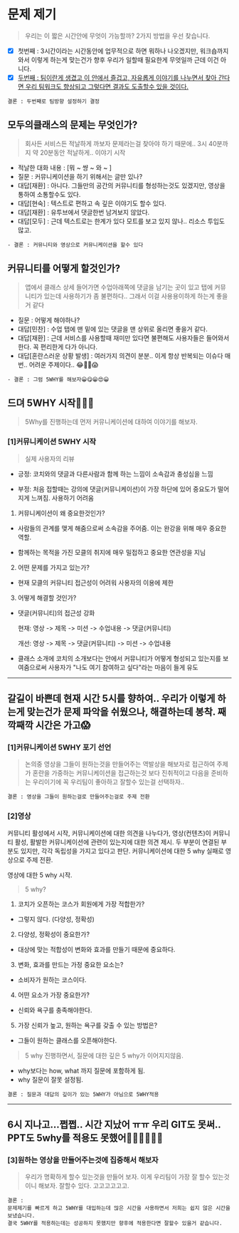 # 문제 제기
> 우리는 이 짧은 시간안에 무엇이 가능할까? 2가지 방법을 우선 찾습니다.
  - [x] 첫번째 : 3시간이라는 시간동안에 업무적으로 하면 뭐하나 나오겠지만, 워크숍까지 와서 이렇게 하는게 맞는건가 향후 우리가 일할때 필요한게 무엇일까 근데 이건 아니다.
  - [x] [두번째 : 팀이란게 생겼고 이 안에서 즐겁고, 자유롭게 이야기를 나누면서 찾아 간다면 우리 팀워크도 향상되고 그렇다면 결과도 도출할수 있을 것이다.]()
  ```
  결론 : 두번째로 팀방향 설정하기 결정
  ```

## 모두의클래스의 문제는 무엇인가?
> 회사든 서비스든 적날하게 까보자 문제라는걸 찾아야 하기 때문에.. 3시 40분까지 약 20분동안 적날하게.. 이야기 시작
  - 적날한 대화 내용 : [뭐 ~ 썅 ~ 와 ~ ]
  - 질문 : 커뮤니케이션을 하기 위해서는 글만 있나?
  - 대답[재환] : 아니다. 그들만의 공간의 커뮤니티를 형성하는것도 있겠지만, 영상을 통하여 소통할수도 있다. 
  - 대답[현숙] : 텍스트로 편하고 속 깊은 이야기도 할수 있다.
  - 대답[재환] : 유투브에서 댓글한번 남겨보지 않았다.
  - 대답[모두] : 근데 텍스트로는 한계가 있다 모트를 보고 있지 않나.. 리소스 투입도 많고. 
  ```          
  - 결론 : 커뮤니티와 영상으로 커뮤니케이션을 할수 있다 
  ```
  
## 커뮤니티를 어떻게 할것인가?
> 앱에서 클래스 상세 들어가면 수업아래쪽에 댓글을 남기는 곳이 있고 탭에 커뮤니티가 있는데 사용하기가 좀 불편하다.. 그래서 이걸 사용용이하게 하는게 좋을거 같다
  - 질문 : 어떻게 해야하나?
  - 대답[민찬] : 수업 탭에 맨 밑에 있는 댓글을 맨 상위로 올리면 좋을거 같다.
  - 대답[재환] : 근데 서비스를 사용할때 재미만 있다면 불편해도 사용자들은 들어와서 한다. 꼭 편리한게 다가 아니다.
  - 대답[혼란스러운 상황 발생] : 여러가지 의견이 분분.. 이게 항상 반복되는 이슈다 매번.. 어려운 주제이다.. 😂🤣😤😱
              
  ```            
  - 결론 : 그럼 5WHY를 해보자😀😋😁😍😀
  ```
  
## 드뎌 5WHY 시작🤕😰🤣
> 5Why를 진행하는데 먼저 커뮤니케이션에 대하여 이야기를 해보자.

### [1]커뮤니케이션 5WHY 시작

> 실제 사용자의 리뷰

- 긍정: 코치와의 댓글과 다른사람과 함께 하는 느낌이 소속감과 충성심을 느낌

- 부정: 처음 접할때는 강의에 댓글(커뮤니케이션)이 가장 하단에 있어 중요도가 떨어지게 느껴짐. 사용하기 어려움


1. 커뮤니케이션이 왜 중요한것인가?

- 사람들의 관계를 맺게 해줌으로써 소속감을 주어줌. 이는 완강을 위해 매우 중요한 역할.

- 함께하는 목적을 가진 모클의 취지에 매우 밀접하고 중요한 연관성을 지님

2. 어떤 문제를 가지고 있는가?

 - 현재 모클의 커뮤니티 접근성이 어려워 사용자의 이용에 제한

3. 어떻게 해결할 것인가?

 - 댓글(커뮤니티)의 접근성 강화

   현재: 영상 -> 제목 -> 미션 -> 수업내용 -> 댓글(커뮤니티)

   개선: 영상 -> 제목 -> 댓글(커뮤니티) -> 미션 -> 수업내용

 - 클래스 소개에 코치의 소개보다는 안에서 커뮤니티가 어떻게 형성되고 있는지를 보여줌으로써 사용자가 "나도 여기 참여하고 싶다"라는 마음이 들게 유도
 
----
갈길이 바쁜데 현재 시간 5시를 향하여.. 우리가 이렇게 하는게 맞는건가 문제 파악을 쉬웠으나, 해결하는데 봉착. 째깍째깍 시간은 가고😱
----

### [1]커뮤니케이션 5WHY 포기 선언
> 논의중 영상을 그들이 원하는것을 만들어주는 역발상을 해보자로 접근하여 주제가 혼란을 가중하는 커뮤니케이션을 접근하는것 보다 진취적이고 다음을 준비하는 우리이기에 꼭 우리팀이 좋아하고 잘할수 있는걸 선택하자.. 
```  
결론 : 영상을 그들이 원하는걸로 만들어주는걸로 주제 전환
```  

### [2]영상
커뮤니티 활성에서 시작, 커뮤니케이션에 대한 의견을 나누다가, 영상(컨텐츠)이 커뮤니티 활성, 활발한 커뮤니케이션에 관련이 있는지에 대한 의견 제시.
두 부분이 연결된 부분도 있지만, 각각 독립성을 가지고 있다고 판단. 
커뮤니케이션에 대한 5 why 실패로 영상으로 주제 전환. 

영상에 대한  5 why 시작. 

> 5 why?

1. 코치가 오픈하는 코스가 회원에게 가장 적합한가? 
 - 그렇지 않다. (다양성, 정확성)
2. 다양성, 정확성이 중요한가?
 - 대상에 맞는 적합성이 변화와 효과를 만들기 때문에 중요하다.
3. 변화, 효과를 만드는 가정 중요한 요소는?
 - 소비자가 원하는 코스이다.
4. 어떤 요소가 가장 중요한가?
 - 신뢰와 욕구를 충족해야한다.
5. 가장 신뢰가 높고, 원하는 욕구를 갖출 수 있는 방법은?
 - 그들이 원하는 클래스를 오픈해야한다.
  
> 5 why 진행하면서, 질문에 대한 깊은 5 why가 이어지지않음. 
- why보다는 how, what 까지 질문에 포함하게 됨.
- why 질문이 잘못 설정됨.

```            
결론 : 질문과 대답의 깊이가 있는 5WHY가 아님으로 5WHY적용  
```
----
6시 지나고...쩝쩝.. 시간 지났어 ㅠㅠ 우리 GIT도 못써.. PPT도  5why를 적용도 못했어😤😂😱😡🤬😈
----

### [3]원하는 영상을 만들어주는것에 집중해서 해보자
> 우리가 명확하게 할수 있는것을 만들어 보자. 이게 우리팀이 가장 잘 할수 있는것이니 해보자. 잘할수 있다. 고고고고고고.

```            
결론 : 
문제제기를 빠르게 하고 5WHY를 대입하는데 많은 시간을 사용하면서 저희는 쉽지 않은 시간을 보냈습니다. 
결국 5WHY를 적용하는데는 성공하지 못했지만 향후에 적용한다면 잘할수 있을거 같습니다.
```
